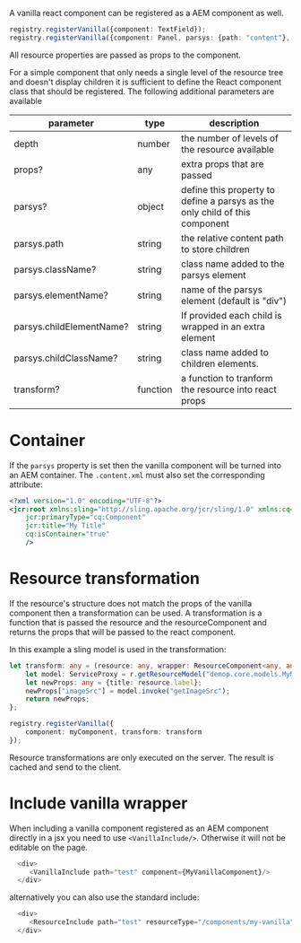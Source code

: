 A vanilla react component can be registered
as a AEM component as well.

````typescript
registry.registerVanilla({component: TextField});
registry.registerVanilla({component: Panel, parsys: {path: "content"}, depth: 2});
````

All resource properties are passed as props to the component.

For a simple component that only needs a single level of the resource tree
 and doesn't display children it is sufficient to define the React component class
 that should be registered. The following additional parameters are available

 parameter | type | description
 ---|---|---
 depth | number | the number of levels of the resource available
 props? | any | extra props that are passed
 parsys? | object | define this property to define a parsys as the only child of this component
 parsys.path | string | the relative content path to store children 
 parsys.className?| string | class name added to the parsys element
 parsys.elementName?| string | name of the parsys element (default is "div")
 parsys.childElementName?| string| If provided each child is wrapped in an extra element
 parsys.childClassName?| string| class name added to children elements.
 transform? | function | a function to tranform the resource into react props
 
 # Container
 
 If the `parsys` property is set then the vanilla component will be turned into
 an AEM container. The `.content.xml` must also set the corresponding attribute:
 
 ````xml
 <?xml version="1.0" encoding="UTF-8"?>
 <jcr:root xmlns:sling="http://sling.apache.org/jcr/sling/1.0" xmlns:cq="http://www.day.com/jcr/cq/1.0" xmlns:jcr="http://www.jcp.org/jcr/1.0"
     jcr:primaryType="cq:Component"
     jcr:title="My Title"
     cq:isContainer="true"
     />
 ````
 
# Resource transformation

If the resource's structure does not match the props of the vanilla component then a transformation can be used.
A transformation is a function that is passed the resource and the resourceComponent and returns the props that will be passed to
the react component.

In this example a sling model is used in the transformation:
````typescript
let transform: any = (resource: any, wrapper: ResourceComponent<any, any, any>) => {
    let model: ServiceProxy = r.getResourceModel("demop.core.models.MyModel");
    let newProps: any = {title: resource.label};
    newProps["imageSrc"] = model.invoke("getImageSrc");
    return newProps;
};

registry.registerVanilla({
    component: myComponent, transform: transform
});
````

Resource transformations are only executed on the server. The result is cached and send to the client. 

# Include vanilla wrapper

When including a vanilla component registered as an AEM component directly in a jsx  you need to use `<VanillaInclude/>`.
 Otherwise it will not be editable on the page.
 
 
````typescript
  <div>
     <VanillaInclude path="test" component={MyVanillaComponent}/>
  </div>   
````
alternatively you can also use the standard include:

````typescript
  <div>
     <ResourceInclude path="test" resourceType="/components/my-vanilla"/>
  </div>   
````


